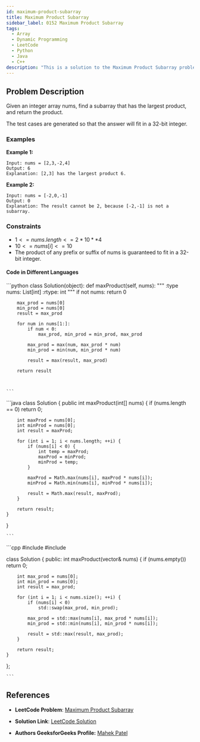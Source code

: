 ```yaml
---
id: maximum-product-subarray
title: Maximum Product Subarray
sidebar_label: 0152 Maximum Product Subarray
tags:
  - Array
  - Dynamic Programming
  - LeetCode
  - Python
  - Java
  - C++
description: "This is a solution to the Maximum Product Subarray problem on LeetCode."
---
```


## Problem Description

Given an integer array nums, find a subarray that has the largest product, and return the product.

The test cases are generated so that the answer will fit in a 32-bit integer.

### Examples

**Example 1:**

```
Input: nums = [2,3,-2,4]
Output: 6
Explanation: [2,3] has the largest product 6.
```

**Example 2:**

```
Input: nums = [-2,0,-1]
Output: 0
Explanation: The result cannot be 2, because [-2,-1] is not a subarray.
```

### Constraints

- $1 <= nums.length <= 2 * 10**4$
- $10 <= nums[i] <= 10$
- The product of any prefix or suffix of nums is guaranteed to fit in a 32-bit integer.


#### Code in Different Languages

<Tabs>
  <TabItem value="Python" label="Python">
  <SolutionAuthor name="@mahek0620"/>
   ```python
    class Solution(object):
    def maxProduct(self, nums):
        """
        :type nums: List[int]
        :rtype: int
        """
        if not nums:
            return 0
        
        max_prod = nums[0]
        min_prod = nums[0]
        result = max_prod
        
        for num in nums[1:]:
            if num < 0:
                max_prod, min_prod = min_prod, max_prod
            
            max_prod = max(num, max_prod * num)
            min_prod = min(num, min_prod * num)
            
            result = max(result, max_prod)
        
        return result



    ```

  </TabItem>
  <TabItem value="Java" label="Java">
  <SolutionAuthor name="@mahek0620"/>
   ```java
    class Solution {
    public int maxProduct(int[] nums) {
        if (nums.length == 0)
            return 0;
        
        int maxProd = nums[0];
        int minProd = nums[0];
        int result = maxProd;
        
        for (int i = 1; i < nums.length; ++i) {
            if (nums[i] < 0) {
                int temp = maxProd;
                maxProd = minProd;
                minProd = temp;
            }
            
            maxProd = Math.max(nums[i], maxProd * nums[i]);
            minProd = Math.min(nums[i], minProd * nums[i]);
            
            result = Math.max(result, maxProd);
        }
        
        return result;
    }
}


    ```

  </TabItem>
  <TabItem value="C++" label="C++">
  <SolutionAuthor name="@mahek0620"/>
   ```cpp
   #include <vector>
#include <algorithm>

class Solution {
public:
    int maxProduct(vector<int>& nums) {
        if (nums.empty())
            return 0;
        
        int max_prod = nums[0];
        int min_prod = nums[0];
        int result = max_prod;
        
        for (int i = 1; i < nums.size(); ++i) {
            if (nums[i] < 0)
                std::swap(max_prod, min_prod);
            
            max_prod = std::max(nums[i], max_prod * nums[i]);
            min_prod = std::min(nums[i], min_prod * nums[i]);
            
            result = std::max(result, max_prod);
        }
        
        return result;
    }
};


    ```

  </TabItem>
</Tabs>




## References

- **LeetCode Problem**: [Maximum Product Subarray](https://leetcode.com/problems/maximum-product-subarray/)

- **Solution Link**: [LeetCode Solution](https://leetcode.com/problems/maximum-product-subarray/solution/)

- **Authors GeeksforGeeks Profile:** [Mahek Patel](https://leetcode.com/u/mahekrpatel611/)
